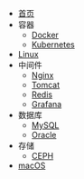 * [首页](/)
* 容器
  * [Docker](/Docker/)
  * [Kubernetes](/Kubernets/)
* [Linux](/Linux/)
* 中间件
  * [Nginx](/Nginx/)
  * [Tomcat](/Tomcat/)
  * [Redis](/Redis/)
  * [Grafana](/Grafana/)
* 数据库
  * [MySQL](/MySQL/)
  * [Oracle](/Oracle/)
* 存储
  * [CEPH](/Ceph/)
* [macOS](/macOS/)
